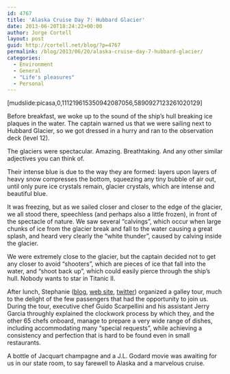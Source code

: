 ```yaml
---
id: 4767
title: 'Alaska Cruise Day 7: Hubbard Glacier'
date: 2013-06-20T18:24:22+00:00
author: Jorge Cortell
layout: post
guid: http://cortell.net/blog/?p=4767
permalink: /blog/2013/06/20/alaska-cruise-day-7-hubbard-glacier/
categories:
  - Environment
  - General
  - "Life's pleasures"
  - Personal
---
```

[mudslide:picasa,0,111219615350942087056,5890927123261020129]

Before breakfast, we woke up to the sound of the ship’s hull breaking ice plaques in the water. The captain warned us that we were sailing next to Hubbard Glacier, so we got dressed in a hurry and ran to the observation deck (level 12). 

The glaciers were spectacular. Amazing. Breathtaking. And any other similar adjectives you can think of.

Their intense blue is due to the way they are formed: layers upon layers of heavy snow compresses the bottom, squeezing any tiny bubble of air out, until only pure ice crystals remain, glacier crystals, which are intense and beautiful blue.

It was freezing, but as we sailed closer and closer to the edge of the glacier, we all stood there, speechless (and perhaps also a little frozen), in front of the spectacle of nature. We saw several “calvings”, which occur when large chunks of ice from the glacier break and fall to the water causing a great splash, and heard very clearly the “white thunder”, caused by calving inside the glacier.

We were extremely close to the glacier, but the captain decided not to get any closer to avoid “shooters”, which are pieces of ice that fall into the water, and “shoot back up”, which could easily pierce through the ship’s hull. Nobody wants to star in Titanic II.

After lunch, Stephanie (<a title="http://stephanieserinotravelblog.blogspot.com" href="http://stephanieserinotravelblog.blogspot.com" target="_blank">blog</a>, <a title="http://www.stephaniestravels.com" href="http://www.stephaniestravels.com" target="_blank">web site</a>, <a title="https://twitter.com/Cruise_Curator" href="https://twitter.com/Cruise_Curator" target="_blank">twitter</a>) organized a galley tour, much to the delight of the few passengers that had the opportunity to join us. During the tour, executive chef Guido Scarpellini and his assistant Jerry Garcia throughly explained the clockwork process by which they, and the other 65 chefs onboard, manage to prepare a very wide range of dishes, including accommodating many “special requests”, while achieving a consistency and perfection that is hard to be found even in small restaurants.

A bottle of Jacquart champagne and a J.L. Godard movie was awaiting for us in our state room, to say farewell to Alaska and a marvelous cruise.